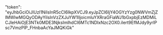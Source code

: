 "token": "eyJhbGciOiJIUzI1NiIsInR5cCI6IkpXVCJ9.eyJpZCI6IjY4OGYzYzg0NWVmZjZlMWIwMGQyODAyYiIsInVzZXJuYW1lIjoicmluYXRraGFiaWJ1bGxpbjEzMDMiLCJleHAiOjE3NTk0MDE3NjksImlhdCI6MTc1NDIxNzc2OX0.ilert9EfMJdy9yrlPsc7VmzPlP_FHnbaAcYaJMQKiGk"
